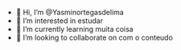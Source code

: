 - 👋 Hi, I’m @Yasminortegasdelima
- 👀 I’m interested in  estudar 
- 🌱 I’m currently learning   muita coisa 
- 💞️ I’m looking to collaborate on com o conteudo
